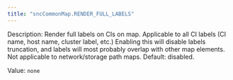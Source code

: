 ```yaml
---
title: "sncCommonMap.RENDER_FULL_LABELS"
---
```


Description: Render full labels on CIs on map. 
Applicable to all CI labels (CI name, host name, cluster label, etc.)
Enabling this will disable labels truncation, and labels will most probably overlap with other map elements.
Not applicable to network/storage path maps.
Default: disabled.

Value: `none`